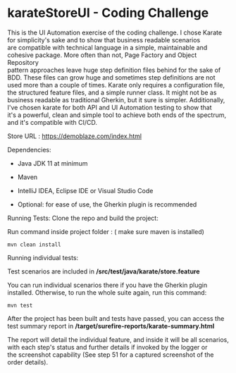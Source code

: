 # karateStoreUI - Coding Challenge

This is the UI Automation exercise of the coding challenge. I chose Karate for simplicity's sake and to show that business readable scenarios  
are compatible with technical language in a simple, maintainable and cohesive package. More often than not, Page Factory and Object Repository  
pattern approaches leave huge step definition files behind for the sake of BDD. These files can grow huge and sometimes step definitions are not  
used more than a couple of times. Karate only requires a configuration file, the structured feature files, and a simple runner class. It might not be as  
business readable as traditional Gherkin, but it sure is simpler. Additionally, I've chosen karate for both API and UI Automation testing to show that  
it's a powerful, clean and simple tool to achieve both ends of the spectrum, and it's compatible with CI/CD.

Store URL : https://demoblaze.com/index.html

Dependencies:

- Java JDK 11 at minimum

- Maven

- IntelliJ IDEA, Eclipse IDE or Visual Studio Code

- Optional: for ease of use, the Gherkin plugin is recommended

Running Tests:
Clone the repo and build the project:

Run command inside project folder : ( make sure maven is installed)

    mvn clean install 

Running individual tests:

Test scenarios are included in **/src/test/java/karate/store.feature** 

You can run individual scenarios there if you have the Gherkin plugin installed. 
Otherwise, to run the whole suite again, run this command:

    mvn test

After the project has been built and tests have passed, you can access the test summary report in **/target/surefire-reports/karate-summary.html**

The report will detail the individual feature, and inside it will be all scenarios, with each step's status and further details if invoked by the logger or  
the screenshot capability (See step 51 for a captured screenshot of the order details).